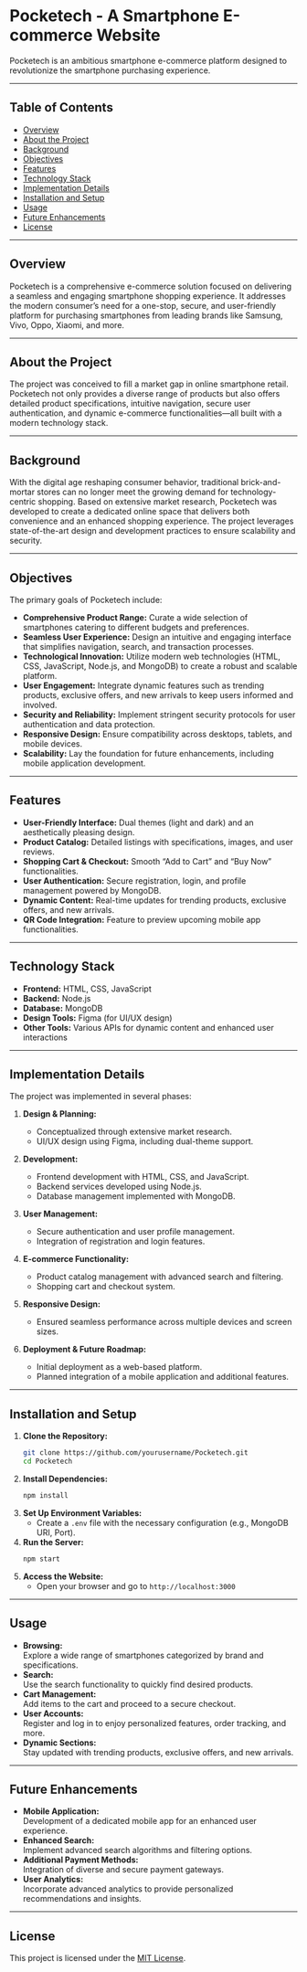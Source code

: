 # Pocketech - A Smartphone E-commerce Website

Pocketech is an ambitious smartphone e-commerce platform designed to revolutionize the smartphone purchasing experience. 

---

## Table of Contents
- [Overview](#overview)
- [About the Project](#about-the-project)
- [Background](#background)
- [Objectives](#objectives)
- [Features](#features)
- [Technology Stack](#technology-stack)
- [Implementation Details](#implementation-details)
- [Installation and Setup](#installation-and-setup)
- [Usage](#usage)
- [Future Enhancements](#future-enhancements)
- [License](#license)

---

## Overview
Pocketech is a comprehensive e-commerce solution focused on delivering a seamless and engaging smartphone shopping experience. It addresses the modern consumer’s need for a one-stop, secure, and user-friendly platform for purchasing smartphones from leading brands like Samsung, Vivo, Oppo, Xiaomi, and more.

---

## About the Project
The project was conceived to fill a market gap in online smartphone retail. Pocketech not only provides a diverse range of products but also offers detailed product specifications, intuitive navigation, secure user authentication, and dynamic e-commerce functionalities—all built with a modern technology stack.

---

## Background
With the digital age reshaping consumer behavior, traditional brick-and-mortar stores can no longer meet the growing demand for technology-centric shopping. Based on extensive market research, Pocketech was developed to create a dedicated online space that delivers both convenience and an enhanced shopping experience. The project leverages state-of-the-art design and development practices to ensure scalability and security.

---

## Objectives
The primary goals of Pocketech include:
- **Comprehensive Product Range:** Curate a wide selection of smartphones catering to different budgets and preferences.
- **Seamless User Experience:** Design an intuitive and engaging interface that simplifies navigation, search, and transaction processes.
- **Technological Innovation:** Utilize modern web technologies (HTML, CSS, JavaScript, Node.js, and MongoDB) to create a robust and scalable platform.
- **User Engagement:** Integrate dynamic features such as trending products, exclusive offers, and new arrivals to keep users informed and involved.
- **Security and Reliability:** Implement stringent security protocols for user authentication and data protection.
- **Responsive Design:** Ensure compatibility across desktops, tablets, and mobile devices.
- **Scalability:** Lay the foundation for future enhancements, including mobile application development.

---

## Features
- **User-Friendly Interface:** Dual themes (light and dark) and an aesthetically pleasing design.
- **Product Catalog:** Detailed listings with specifications, images, and user reviews.
- **Shopping Cart & Checkout:** Smooth “Add to Cart” and “Buy Now” functionalities.
- **User Authentication:** Secure registration, login, and profile management powered by MongoDB.
- **Dynamic Content:** Real-time updates for trending products, exclusive offers, and new arrivals.
- **QR Code Integration:** Feature to preview upcoming mobile app functionalities.

---

## Technology Stack
- **Frontend:** HTML, CSS, JavaScript
- **Backend:** Node.js
- **Database:** MongoDB
- **Design Tools:** Figma (for UI/UX design)
- **Other Tools:** Various APIs for dynamic content and enhanced user interactions

---

## Implementation Details
The project was implemented in several phases:

1. **Design & Planning:**  
   - Conceptualized through extensive market research.
   - UI/UX design using Figma, including dual-theme support.

2. **Development:**  
   - Frontend development with HTML, CSS, and JavaScript.
   - Backend services developed using Node.js.
   - Database management implemented with MongoDB.

3. **User Management:**  
   - Secure authentication and user profile management.
   - Integration of registration and login features.

4. **E-commerce Functionality:**  
   - Product catalog management with advanced search and filtering.
   - Shopping cart and checkout system.

5. **Responsive Design:**  
   - Ensured seamless performance across multiple devices and screen sizes.

6. **Deployment & Future Roadmap:**  
   - Initial deployment as a web-based platform.
   - Planned integration of a mobile application and additional features.

---

## Installation and Setup
1. **Clone the Repository:**
   ```bash
   git clone https://github.com/yourusername/Pocketech.git
   cd Pocketech
   ```
2. **Install Dependencies:**
   ```bash
   npm install
   ```
3. **Set Up Environment Variables:**
   - Create a `.env` file with the necessary configuration (e.g., MongoDB URI, Port).
4. **Run the Server:**
   ```bash
   npm start
   ```
5. **Access the Website:**
   - Open your browser and go to `http://localhost:3000`

---

## Usage
- **Browsing:**  
  Explore a wide range of smartphones categorized by brand and specifications.
- **Search:**  
  Use the search functionality to quickly find desired products.
- **Cart Management:**  
  Add items to the cart and proceed to a secure checkout.
- **User Accounts:**  
  Register and log in to enjoy personalized features, order tracking, and more.
- **Dynamic Sections:**  
  Stay updated with trending products, exclusive offers, and new arrivals.

---

## Future Enhancements
- **Mobile Application:**  
  Development of a dedicated mobile app for an enhanced user experience.
- **Enhanced Search:**  
  Implement advanced search algorithms and filtering options.
- **Additional Payment Methods:**  
  Integration of diverse and secure payment gateways.
- **User Analytics:**  
  Incorporate advanced analytics to provide personalized recommendations and insights.

---

## License
This project is licensed under the [MIT License](LICENSE).
